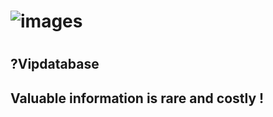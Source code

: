 # ![images](https://cloud.githubusercontent.com/assets/16865233/12537074/2634a316-c2bf-11e5-9ec1-ce24824f4f14.png)
# 
<h2>?Vipdatabase<h2>
<b>Valuable information is  rare  and costly !</b>

 
